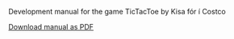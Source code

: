 Development manual for the game TicTacToe by Kisa fór í Costco

[Download manual as PDF](https://gitprint.com/KisaCostco/TicTacToe/edit/master/docs/DevelopmentManual.md)
